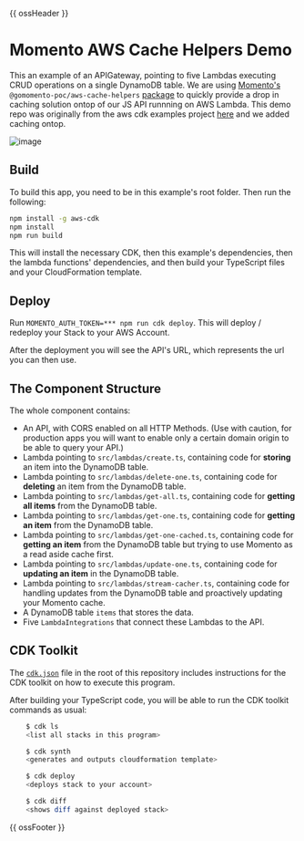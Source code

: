 {{ ossHeader }}

# Momento AWS Cache Helpers Demo

This an example of an APIGateway, pointing to five Lambdas executing CRUD operations on a single DynamoDB table. We are using 
[Momento's](https://gomomento.com) `@gomomento-poc/aws-cache-helpers` [package](https://www.npmjs.com/package/@gomomento-poc/aws-cache-helpers) to quickly provide a drop in caching solution ontop of our JS API runnning on AWS Lambda. This demo repo was originally from the aws cdk examples project [here](https://github.com/aws-samples/aws-cdk-examples/tree/master/typescript/api-cors-lambda-crud-dynamodb) and we added caching ontop. 

![image](https://user-images.githubusercontent.com/5491827/212209590-45ac9d36-532a-459c-a8ea-154e8ac7733c.png)

## Build

To build this app, you need to be in this example's root folder. Then run the following:

```bash
npm install -g aws-cdk
npm install
npm run build
```

This will install the necessary CDK, then this example's dependencies, then the lambda functions' dependencies, and then build your TypeScript files and your CloudFormation template.

## Deploy

Run `MOMENTO_AUTH_TOKEN=*** npm run cdk deploy`. This will deploy / redeploy your Stack to your AWS Account.

After the deployment you will see the API's URL, which represents the url you can then use.

## The Component Structure

The whole component contains:

- An API, with CORS enabled on all HTTP Methods. (Use with caution, for production apps you will want to enable only a certain domain origin to be able to query your API.)
- Lambda pointing to `src/lambdas/create.ts`, containing code for __storing__ an item  into the DynamoDB table.
- Lambda pointing to `src/lambdas/delete-one.ts`, containing code for __deleting__ an item from the DynamoDB table.
- Lambda pointing to `src/lambdas/get-all.ts`, containing code for __getting all items__ from the DynamoDB table.
- Lambda pointing to `src/lambdas/get-one.ts`, containing code for __getting an item__ from the DynamoDB table.
- Lambda pointing to `src/lambdas/get-one-cached.ts`, containing code for __getting an item__ from the DynamoDB table but trying to use Momento as a read aside cache first.
- Lambda pointing to `src/lambdas/update-one.ts`, containing code for __updating an item__ in the DynamoDB table.
- Lambda pointing to `src/lambdas/stream-cacher.ts`, containing code for handling updates from the DynamoDB table and proactively updating your Momento cache.
- A DynamoDB table `items` that stores the data.
- Five `LambdaIntegrations` that connect these Lambdas to the API.

## CDK Toolkit

The [`cdk.json`](./cdk.json) file in the root of this repository includes
instructions for the CDK toolkit on how to execute this program.

After building your TypeScript code, you will be able to run the CDK toolkit commands as usual:

```bash
    $ cdk ls
    <list all stacks in this program>

    $ cdk synth
    <generates and outputs cloudformation template>

    $ cdk deploy
    <deploys stack to your account>

    $ cdk diff
    <shows diff against deployed stack>
```

{{ ossFooter }}

